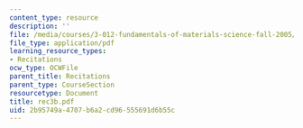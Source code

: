 ```yaml
---
content_type: resource
description: ''
file: /media/courses/3-012-fundamentals-of-materials-science-fall-2005/2b95749a4707b6a2cd96555691d6b55c_rec3b.pdf
file_type: application/pdf
learning_resource_types:
- Recitations
ocw_type: OCWFile
parent_title: Recitations
parent_type: CourseSection
resourcetype: Document
title: rec3b.pdf
uid: 2b95749a-4707-b6a2-cd96-555691d6b55c
---
```

